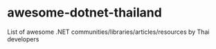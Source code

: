 # awesome-dotnet-thailand
List of awesome .NET communities/libraries/articles/resources by Thai developers
